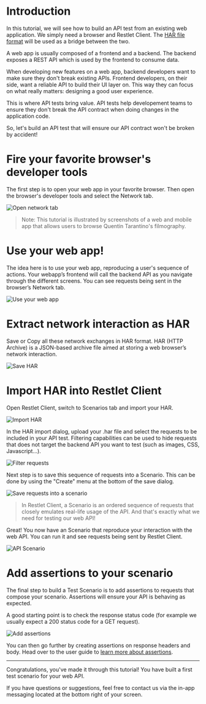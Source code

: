 # Introduction

In this tutorial, we will see how to build an API test from an existing web application. We simply need a browser and Restlet Client. The [HAR file format](https://en.wikipedia.org/wiki/.har) will be used as a bridge between the two.

A web app is usually composed of a frontend and a backend. The backend exposes a REST API which is used by the frontend to consume data. 

When developing new features on a web app, backend developers want to make sure they don't break existing APIs. Frontend developers, on their side, want a reliable API to build their UI layer on. This way they can focus on what really matters: designing a good user experience.
 
This is where API tests bring value. API tests help developement teams to ensure they don't break the API contract when doing changes in the application code.

So, let's build an API test that will ensure our API contract won't be broken by accident!

# Fire your favorite browser's developer tools

The first step is to open your web app in your favorite browser. Then open the browser's developer tools and select the Network tab.

![Open network tab](images/01_network.png "Open network tab")

> Note: This tutorial is illustrated by screenshots of a web and mobile app that allows users to browse Quentin Tarantino's filmography.

# Use your web app!

The idea here is to use your web app, reproducing a user's sequence of actions. Your webapp’s frontend will call the backend API as you navigate through the different screens. You can see requests being sent in the browser’s Network tab.

![Use your web app](images/01_use-app.png "Use your web app")

# Extract network interaction as HAR

Save or Copy all these network exchanges in HAR format. HAR (HTTP Archive) is a JSON-based archive file aimed at storing a web browser’s network interaction.

![Save HAR](images/01_save-har.png "Save HAR")

# Import HAR into Restlet Client

Open Restlet Client, switch to Scenarios tab and import your HAR.

![Import HAR](images/01_import-har.png "Import HAR")

In the HAR import dialog, upload your .har file and select the requests to be included in your API test. Filtering capabilities can be used to hide requests that does not target the backend API you want to test (such as images, CSS, Javascript...).

![Filter requests](images/01_har-import-filter.png "Filter requests")

Next step is to save this sequence of requests into a Scenario. This can be done by using the "Create" menu at the bottom of the save dialog.

![Save requests into a scenario](images/01_save-scenario.png "Save requests into a scenario")


> In Restlet Client, a Scenario is an ordered sequence of requests that closely emulates real-life usage of the API. And that's exactly what we need for testing our web API!

Great! You now have an Scenario that reproduce your interaction with the web API. You can run it and see requests being sent by Restlet Client.

![API Scenario](images/01_scenario.png "API scenario")

# Add assertions to your scenario

The final step to build a Test Scenario is to add assertions to requests that compose your scenario. Assertions will ensure your API is behaving as expected.

A good starting point is to check the response status code (for example we usually expect a 200 status code for a GET request). 

![Add assertions](images/01_assertions.png "Add assertions")

You can then go further by creating assertions on response headers and body. Head over to the user guide to [learn more about assertions](https://restlet.com/documentation/client/user-guide/perform-requests/assertions/overview).



---

Congratulations, you've made it through this tutorial! You have built a first test scenario for your web API.

If you have questions or suggestions, feel free to contact us via the in-app messaging located at the bottom right of your screen.